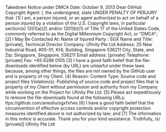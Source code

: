 Takedown Notice under DMCA
Date: October 9, 2013
Dear GitHub Copyright Agent:
I, the undersigned, state UNDER PENALTY OF PERJURY that:
[1] I am, a person injured, or an agent authorized to act on behalf of a person injured by a
violation of the U.S. Copyright laws, in particular section(s) 1201(a)(2) and/or 1201(b)(1) of
Title 17 of the United States Code, commonly referred to as the Digital Millennium Copyright
Act, or "DMCA";
[2] I May Be Contacted At:
Name of Injured Party : SGX
Name and Title: [private], Technical Director
Company: Ufinity Pte Ltd
Address: 25 New Industrial Road, #05-01, KHL Building, Singapore 536211
City, State, and Zip: Singapore, Singapore, 536211
Email address: [private]
Telephone: [private]
Fax: +65 6288 0105
[3] I have a good faith belief that the file-downloads identified below (by URL) are unlawful
under these laws because, among other things, the files are not owned by the GitHub user
and is property of my Client.
[4] Reason:
Content Type: Source code and project files
Violation(s): Publishing of source code and project files that is property of my Client without
permission and authority from my Company while working on the Project for Ufinity Pte Ltd.
[5] Please act expeditiously to remove the file-downloads found at the following URLs: ttps://github.com/ariesliu/sgxfxfws
[6] I have a good faith belief that the circumvention of effective access controls and/or
copyright protection measures identified above is not authorized by law; and
[7] The information in this notice is accurate.
Thank you for your kind assistance.
Truthfully,
/s/ [private]]
Ufinity Pte Ltd
